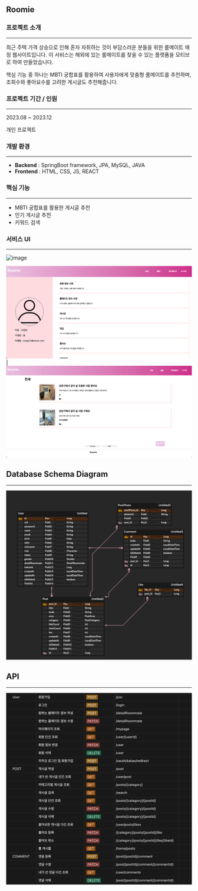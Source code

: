 ## Roomie

### 프로젝트 소개
---
최근 주택 가격 상승으로 인해 혼자 자취하는 것이 부담스러운 분들을 위한 룸메이트 매칭 웹사이트입니다. 이 서비스는 해외에 있는 룸메이트를 찾을 수 있는 플랫폼을 모티브로 하여 만들었습니다.

핵심 기능 중 하나는 MBTI 궁합표를 활용하여 사용자에게 맞춤형 룸메이트를 추천하며, 조회수와 좋아요수를 고려한 게시글도 추천해줍니다. 

### 프로젝트 기간 / 인원
---
2023.08 ~ 2023.12

개인 프로젝트

### 개발 환경
---
- **Backend** : SpringBoot framework, JPA, MySQL, JAVA
- **Frontend** : HTML, CSS, JS, REACT

### 핵심 기능
---
- MBTI 궁합표를 활용한 게시글 추천
- 인기 게시글 추천
- 키워드 검색

### 서비스 UI
---
![image](https://github.com/shyeon4643/roommate/assets/62410059/e69a7bf9-4326-4780-9860-ee29f8b5c62b)

![img_3.png](img/img_3.png)|![img_4.png](img/img_4.png)

## Database Schema Diagram
---
![img.png](img/img.png)


## API
---
![img_5.png](img/img_5.png)
